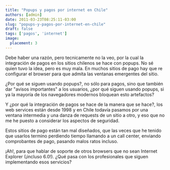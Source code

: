```yaml
---
title: "Popups y pagos por internet en Chile"
authors: [admin]
date: 2011-03-23T08:25:11-03:00
slug: "popups-y-pagos-por-internet-en-chile"
draft: false
tags: ['pagos', 'internet']
image:
  placement: 3
---
```


Debe haber una razón, pero tecnicamente no la veo, por la cual la
integración de pagos en los sitios chilenos se hace con popups. No sé
quien tuvo la idea, pero es muy mala. En muchos sitios de pago hay que
re configurar el browser para que admita las ventanas emergentes del
sitio.

¿Por qué se siguen usando popups?, no sólo para pagos, sino que también
dar "avisos importantes" a los usuarios, ¿por qué siguen usando
popups, si ya la mayoría de los navegadores modernos bloquean esto
artefactos?

Y ¿por qué la integración de pagos se hace de la manera que se hace?,
los web services están desde 1998 y en Chile todavía pasamos por una
ventana intermedia y una danza de requests de un sitio a otro, y eso que
no me he puesto a considerar los aspectos de seguridad.

Estos sitios de pago están tan mal diseñados, que las veces que he
tenido que usarlos termino perdiendo tiempo llamando a un call center,
enviando comprobantes de pago, pasando malos ratos incluso.

¡Ah!, para que hablar de soporte de otros browsers que no sean Internet
Explorer (¡incluso 6.0!). ¿Qué pasa con los profesionales que siguen
implementando esos servicios?

